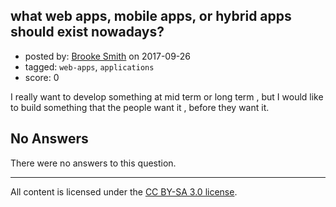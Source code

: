 ## what web apps, mobile apps, or hybrid apps should exist nowadays?

- posted by: [Brooke Smith](https://stackexchange.com/users/7972201/brooke-smith) on 2017-09-26
- tagged: `web-apps`, `applications`
- score: 0

I really want to develop something at mid term or long term , but I would like to build something that the people want it , before they want it.


## No Answers

There were no answers to this question.


---

All content is licensed under the [CC BY-SA 3.0 license](https://creativecommons.org/licenses/by-sa/3.0/).
